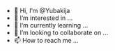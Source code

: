 - 👋 Hi, I’m @Yubakija
- 👀 I’m interested in ...
- 🌱 I’m currently learning ...
- 💞️ I’m looking to collaborate on ...
- 📫 How to reach me ...

<!---
Yubakija/Yubakija is a ✨ special ✨ repository because its `README.md` (this file) appears on your GitHub profile.
You can click the Preview link to take a look at your changes.
--->

